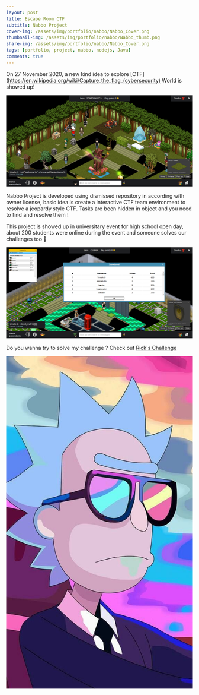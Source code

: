 ```yaml
---
layout: post
title: Escape Room CTF
subtitle: Nabbo Project
cover-img: /assets/img/portfolio/nabbo/Nabbo_Cover.png
thumbnail-img: /assets/img/portfolio/nabbo/Nabbo_thumb.png
share-img: /assets/img/portfolio/nabbo/Nabbo_Cover.png
tags: [portfolio, project, nabbo, nodejs, Java]
comments: true
---
```


On 27 November 2020, a new kind idea to explore [CTF](https://en.wikipedia.org/wiki/Capture_the_flag_(cybersecurity) World is showed up!

![Nabbo Project](/assets/img/portfolio/nabbo/Nabbo_Cover.png)

Nabbo Project is developed using dismissed repository in according with owner license, basic idea is create a interactive CTF team environment to resolve a jeopardy style CTF. Tasks are been hidden in object and you need to find and resolve them !

This project is showed up in universitary event for high school open day, about 200 students were online during the event and someone solves our challenges too 🤩

![Nabbo Scoreboard](/assets/img/portfolio/nabbo/Nabbo_Scoreboard.png)

Do you wanna try to solve my challenge ? Check out [Rick's Challenge](/2020-11-26-Rick-Challenge)

![Rick Challenge](/assets/img/portfolio/nabbo/rick_sunglasses.jpg)
